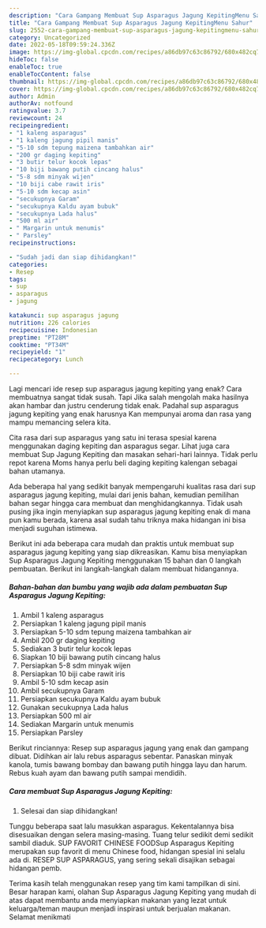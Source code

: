 ```yaml
---
description: "Cara Gampang Membuat Sup Asparagus Jagung KepitingMenu Sahur"
title: "Cara Gampang Membuat Sup Asparagus Jagung KepitingMenu Sahur"
slug: 2552-cara-gampang-membuat-sup-asparagus-jagung-kepitingmenu-sahur
category: Uncategorized
date: 2022-05-18T09:59:24.336Z
image: https://img-global.cpcdn.com/recipes/a86db97c63c86792/680x482cq70/sup-asparagus-jagung-kepiting-foto-resep-utama.jpg
hideToc: false
enableToc: true
enableTocContent: false
thumbnail: https://img-global.cpcdn.com/recipes/a86db97c63c86792/680x482cq70/sup-asparagus-jagung-kepiting-foto-resep-utama.jpg
cover: https://img-global.cpcdn.com/recipes/a86db97c63c86792/680x482cq70/sup-asparagus-jagung-kepiting-foto-resep-utama.jpg
author: Admin
authorAv: notfound
ratingvalue: 3.7
reviewcount: 24
recipeingredient:
- "1 kaleng asparagus"
- "1 kaleng jagung pipil manis"
- "5-10 sdm tepung maizena tambahkan air"
- "200 gr daging kepiting"
- "3 butir telur kocok lepas"
- "10 biji bawang putih cincang halus"
- "5-8 sdm minyak wijen"
- "10 biji cabe rawit iris"
- "5-10 sdm kecap asin"
- "secukupnya Garam"
- "secukupnya Kaldu ayam bubuk"
- "secukupnya Lada halus"
- "500 ml air"
- " Margarin untuk menumis"
- " Parsley"
recipeinstructions:

- "Sudah jadi dan siap dihidangkan!"
categories:
- Resep
tags:
- sup
- asparagus
- jagung

katakunci: sup asparagus jagung 
nutrition: 226 calories
recipecuisine: Indonesian
preptime: "PT28M"
cooktime: "PT34M"
recipeyield: "1"
recipecategory: Lunch

---
```



Lagi mencari ide resep sup asparagus jagung kepiting yang enak? Cara membuatnya sangat tidak susah. Tapi Jika salah mengolah maka hasilnya akan hambar dan justru cenderung tidak enak. Padahal sup asparagus jagung kepiting yang enak harusnya Kan mempunyai aroma dan rasa yang mampu memancing selera kita.


Cita rasa dari sup asparagus yang satu ini terasa spesial karena menggunakan daging kepiting dan asparagus segar. Lihat juga cara membuat Sup Jagung Kepiting dan masakan sehari-hari lainnya. Tidak perlu repot karena Moms hanya perlu beli daging kepiting kalengan sebagai bahan utamanya.

Ada beberapa hal yang sedikit banyak mempengaruhi kualitas rasa dari sup asparagus jagung kepiting, mulai dari jenis bahan, kemudian pemilihan bahan segar hingga cara membuat dan menghidangkannya. Tidak usah pusing jika ingin menyiapkan sup asparagus jagung kepiting enak di mana pun kamu berada, karena asal sudah tahu triknya maka hidangan ini bisa menjadi suguhan istimewa.


Berikut ini ada beberapa cara mudah dan praktis untuk membuat sup asparagus jagung kepiting yang siap dikreasikan. Kamu bisa menyiapkan Sup Asparagus Jagung Kepiting menggunakan 15 bahan dan 0 langkah pembuatan. Berikut ini langkah-langkah dalam membuat hidangannya.

<!--inarticleads1-->

##### Bahan-bahan dan bumbu yang wajib ada dalam pembuatan Sup Asparagus Jagung Kepiting:

1. Ambil 1 kaleng asparagus
1. Persiapkan 1 kaleng jagung pipil manis
1. Persiapkan 5-10 sdm tepung maizena tambahkan air
1. Ambil 200 gr daging kepiting
1. Sediakan 3 butir telur kocok lepas
1. Siapkan 10 biji bawang putih cincang halus
1. Persiapkan 5-8 sdm minyak wijen
1. Persiapkan 10 biji cabe rawit iris
1. Ambil 5-10 sdm kecap asin
1. Ambil secukupnya Garam
1. Persiapkan secukupnya Kaldu ayam bubuk
1. Gunakan secukupnya Lada halus
1. Persiapkan 500 ml air
1. Sediakan  Margarin untuk menumis
1. Persiapkan  Parsley


Berikut rinciannya: Resep sup asparagus jagung yang enak dan gampang dibuat. Didihkan air lalu rebus asparagus sebentar. Panaskan minyak kanola, tumis bawang bombay dan bawang putih hingga layu dan harum. Rebus kuah ayam dan bawang putih sampai mendidih. 

<!--inarticleads2-->

##### Cara membuat Sup Asparagus Jagung Kepiting:


1. Selesai dan siap dihidangkan!

Tunggu beberapa saat lalu masukkan asparagus. Kekentalannya bisa disesuaikan dengan selera masing-masing. Tuang telur sedikit demi sedikit sambil diaduk. SUP FAVORIT CHINESE FOODSup Asparagus Kepiting merupakan sup favorit di menu Chinese food, hidangan spesial ini selalu ada di. RESEP SUP ASPARAGUS, yang sering sekali disajikan sebagai hidangan pemb. 

Terima kasih telah menggunakan resep yang tim kami tampilkan di sini. Besar harapan kami, olahan Sup Asparagus Jagung Kepiting yang mudah di atas dapat membantu anda menyiapkan makanan yang lezat untuk keluarga/teman maupun menjadi inspirasi untuk berjualan makanan. Selamat menikmati
